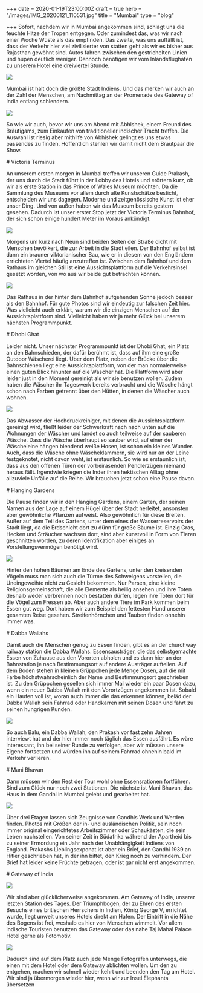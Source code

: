 +++
date = 2020-01-19T23:00:00Z
draft = true
hero = "/images/IMG_20200121_110531.jpg"
title = "Mumbai"
type = "blog"

+++
Sofort, nachdem wir in Mumbai angekommen sind, schlägt uns die feuchte Hitze der Tropen entgegen. Oder zumindest das, was wir nach einer Woche Wüste als das empfinden. Das zweite, was uns auffällt ist, dass der Verkehr hier viel zivilisierter von statten geht als wir es bisher aus Rajasthan gewöhnt sind. Autos fahren zwischen den gestrichelten Linien und hupen deutlich weniger. Dennoch benötigen wir vom Inlandsflughafen zu unserem Hotel eine dreiviertel Stunde. 

![](/images/IMG_20200120_120123.jpg)

Mumbai ist halt doch die größte Stadt Indiens. Und das merken wir auch an der Zahl der Menschen, am Nachmittag an der Promenade des Gateway of India entlang schlendern. 

![](/images/IMG_20200120_161915.jpg)

So wie wir auch, bevor wir uns am Abend mit Abhishek, einem Freund des Bräutigams, zum Einkaufen von traditioneller indischer Tracht treffen. Die Auswahl ist riesig aber mithilfe von Abhishek gelingt es uns etwas passendes zu finden. Hoffentlich stehlen wir damit nicht dem Brautpaar die Show.

\# Victoria Terminus

An unserem ersten morgen in Mumbai treffen wir unseren Guide Prakash, der uns durch die Stadt führt in der Lobby des Hotels und erörtern kurz, ob wir als erste Station in das Prince of Wales Museum möchten. Da die Sammlung des Museums vor allem durch alte Kunstschätze besticht, entscheiden wir uns dagegen. Moderne und zeitgenössische Kunst ist eher unser Ding. Und von außen haben wir das Museum bereits gestern gesehen. Dadurch ist unser erster Stop jetzt der Victoria Terminus Bahnhof, der sich schon einige hundert Meter im Voraus ankündigt. 

![](/images/IMG_20200121_092350.jpg)

Morgens um kurz nach Neun sind beiden Seiten der Straße dicht mit Menschen bevölkert, die zur Arbeit in die Stadt eilen. Der Bahnhof selbst ist dann ein brauner viktorianischer Bau, wie er in diesem von den Engländern errichteten Viertel häufig anzutreffen ist. Zwischen dem Bahnhof und dem Rathaus im gleichen Stil ist eine Aussichtsplattform auf die Verkehrsinsel gesetzt worden, von wo aus wir beide gut betrachten können. 

![](/images/IMG_20200121_092439.jpg)

Das Rathaus in der hinter dem Bahnhof aufgehenden Sonne jedoch besser als den Bahnhof. Für gute Photos sind wir eindeutig zur falschen Zeit hier. Was vielleicht auch erklärt, warum wir die einzigen Menschen auf der Aussichtsplattform sind. Vielleicht haben wir ja mehr Glück bei unserem nächsten Programmpunkt.

\# Dhobi Ghat

Leider nicht. Unser nächster Programmpunkt ist der Dhobi Ghat, ein Platz an den Bahnschieden, der dafür berühmt ist, dass auf ihm eine große Outdoor Wäscherei liegt. Über dem Platz, neben der Brücke über die Bahnschienen liegt eine Aussichtsplattform, von der man normalerweise einen guten Blick hinunter auf die Wäscher hat. Die Plattform wird aber leider just in den Moment gereinigt als wir sie benutzen wollen. Zudem haben die Wäscher ihr Tageswerk bereits verbracht und die Wäsche hängt schon nach Farben getrennt über den Hütten, in denen die Wäscher auch wohnen. 

![](/images/IMG_20200121_095329.jpg)

Das Abwasser der Hochdruckreiniger, mit denen die Aussichtsplattform gereinigt wird, fließt leider der Schwerkraft nach nach unten auf die Wohnungen der Wäscher und landet so auch teilweise auf der sauberen Wäsche. Dass die Wäsche überhaupt so sauber wird, auf einer der Wäscheleine hängen blendend weiße Hosen, ist schon ein kleines Wunder. Auch, dass die Wäsche ohne Wäscheklammern, sie wird nur an der Leine festgeknotet, nicht davon weht, ist erstaunlich. So wie es erstaunlich ist, dass aus den offenen Türen der vorbeirasenden Pendlerzügen niemand heraus fällt. Irgendwie kriegen die Inder ihren hektischen Alltag ohne allzuviele Unfälle auf die Reihe. Wir brauchen jetzt schon eine Pause davon.

\# Hanging Gardens

Die Pause finden wir in den Hanging Gardens, einem Garten, der seinen Namen aus der Lage auf einem Hügel über der Stadt herleitet, ansonsten aber gewöhnliche Pflanzen aufweist. Also gewöhnlich für diese Breiten. Außer auf dem Teil des Gartens, unter dem eines der Wasserreservoirs der Stadt liegt, da die Erdschicht dort zu dünn für große Bäume ist. Einzig Gras, Hecken und Sträucher wachsen dort, sind aber kunstvoll in Form von Tieren geschnitten worden, zu deren Identifikation aber einiges an Vorstellungsvermögen benötigt wird.

![](/images/IMG_20200121_104954.jpg)

Hinter den hohen Bäumen am Ende des Gartens, unter den kreisenden Vögeln muss man sich auch die Türme des Schweigens vorstellen, die Uneingeweihte nicht zu Gesicht bekommen. Nur Parsen, eine kleine Religionsgemeinschaft, die alle Elemente als heilig ansehen und ihre Toten deshalb weder verbrennen noch bestatten dürfen, legen ihre Toten dort für die Vögel zum Fressen ab. Aber auch andere Tiere im Park kommen beim Essen gut weg. Dort haben wir zum Beispiel den fettesten Hund unserer gesamten Reise gesehen. Streifenhörnchen und Tauben finden ohnehin immer was.

\# Dabba Wallahs

Damit auch die Menschen genug zu Essen finden, gibt es an der churchway railway station die Dabba Wallahs. Essensausträger, die das selbstgemachte Essen von Zuhause aus den Vororten abholen und es dann hier an der Bahnstation je nach Bestimmungsort auf andere Austräger aufteilen. Auf dem Boden stehen in kleinen Grüppchen jede Menge Dosen, auf die mit Farbe höchstwahrscheinlich der Name und Bestimmungsort geschrieben ist. Zu den Grüppchen gesellen sich immer Mal wieder ein paar Dosen dazu, wenn ein neuer Dabba Wallah mit den Vorortzügen angekommen ist. Sobald ein Haufen voll ist, woran auch immer die das erkennen können, beläd der Dabba Wallah sein Fahrrad oder Handkarren mit seinen Dosen und fährt  zu seinen hungrigen Kunden. 

![](/images/IMG_20200121_115415.jpg)

So auch Balu, ein Dabba Wallah, den Prakash vor fast zehn Jahren interviewt hat und der hier immer noch täglich das Essen ausfährt. Es wäre interessant, ihn bei seiner Runde zu verfolgen, aber wir müssen unsere Eigene fortsetzen und würden ihn auf seinem Fahrrad ohnehin bald im Verkehr verlieren.

\# Mani Bhavan

Dann müssen wir den Rest der Tour wohl ohne Essensrationen fortführen. Sind zum Glück nur noch zwei Stationen. Die nächste ist Mani Bhavan, das Haus in dem Gandhi in Mumbai gelebt und gearbeitet hat. 

![](/images/IMG_20200121_122324.jpg)

Über drei Etagen lassen sich Zeugnisse von Gandhis Werk und Werden finden. Photos mit Größen der in- und ausländischen Politik, sein noch immer original eingerichtetes Arbeitszimmer oder Schaukästen, die sein Leben nachstellen. Von seiner Zeit in Südafrika während der Apartheid bis zu seiner Ermordung ein Jahr nach der Unabhängigkeit Indiens von England. Prakashs Lieblingsexponat ist aber ein Brief, den Gandhi 1939 an Hitler geschrieben hat, in der ihn bittet, den Krieg noch zu verhindern. Der Brief hat leider keine Früchte getragen, oder ist gar nicht erst angekommen.

\# Gateway of India

![](/images/IMG_20200121_134041.jpg)

Wir sind aber glücklicherweise angekommen. Am Gateway of India, unserer letzten Station des Tages. Der Triumphbogen, der zu Ehren des ersten Besuchs eines britischen Herrschers in Indien, König George V, errichtet wurde, liegt unweit unseres Hotels direkt am Hafen. Der Eintritt in die Nähe des Bogens ist frei, weshalb es hier von Menschen wimmelt. Vor allem indische Touristen benutzen das Gateway oder das nahe Taj Mahal Palace Hotel gerne als Fotomotiv. 

![](/images/IMG_20200121_134131.jpg)

Dadurch sind auf dem Platz auch jede Menge Fotografen unterwegs, die einen mit dem Hotel oder dem Gateway ablichten wollen. Um den zu entgehen, machen wir schnell wieder kehrt und beenden den Tag am Hotel. Wir sind ja übermorgen wieder hier, wenn wir zur Insel Elephanta übersetzen